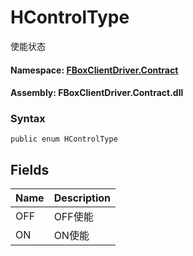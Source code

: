 # HControlType

使能状态

#### **Namespace**: [FBoxClientDriver.Contract](https://docs.flexem.net/fbox/zh-cn/sdk/FBoxClientDriver.Contract.html)

#### **Assembly**: FBoxClientDriver.Contract.dll

### Syntax <a id="FBoxClientDriver_Contract_HControlType_syntax"></a>

```text
public enum HControlType
```

## Fields <a id="fields"></a>

| Name | Description |
| :--- | :--- |
| OFF | OFF使能 |
| ON | ON使能 |

